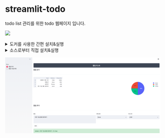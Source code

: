 # streamlit-todo
todo list 관리를 위한 todo 웹페이지 입니다. 

![](https://img.shields.io/badge/python-3.6.1-blue)


<details>
<summary>도커를 사용한 간편 설치&실행</summary>
<p>

### 빠른 설치 & 실행 - 도커 

```sh
# 도커는 설치 되어있어야합니다. 원하는 포트를 지정하여 백그라운드로 실행합니다.
docker run -d -p 8501:8501 heewinkim/todoapp 
```

</p>
</details>

<details>
<summary>소스로부터 직접 설치&실행</summary>
<p>

### 직접 설치 & 실행

```sh
# 파이썬은 사전에 설치되어있어야합니다(3.6)

https://github.com/heewinkim/streamlit-todo.git
cd streamlit-todo
pip3 install -r requirements.txt
```

### 사용 방법 (Example)

streamlit run todo.py {DB_PATH}

DB_PATH (생략가능): 
- DB가 저장될 경로입니다. 디렉토리가 없다면 자동생성되며 .db 파일포맷으로 지정해야합니다.

#### example
1. foreground 실행 

  streamlit run todo.py
  
2. background 실행

  nohup streamlit run todo.py 1>todo.log 2>&1 & 

Tips
서버를 백그라운드에서 유지되도록 하고 싶다면
nohup streamlit run todo.py 1>todo.log 2>&1 & 
와 같이 nohup을 이용하시면 편합니다.

</p>
</details> 


![](./img.png)


